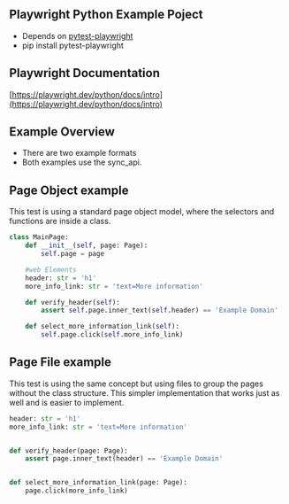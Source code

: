 ## Playwright Python Example Poject
- Depends on [pytest-playwright](https://github.com/microsoft/playwright-pytest) 
- pip install pytest-playwright

## Playwright Documentation

[https://playwright.dev/python/docs/intro](https://playwright.dev/python/docs/intro)


## Example Overview
- There are two example formats
- Both examples use the sync_api.

## Page Object example
This test is using a standard page object model, where the selectors 
and functions are inside a class.

```python
class MainPage:
    def __init__(self, page: Page):
        self.page = page

    #web Elements
    header: str = 'h1'
    more_info_link: str = 'text=More information'

    def verify_header(self):
        assert self.page.inner_text(self.header) == 'Example Domain'

    def select_more_information_link(self):
        self.page.click(self.more_info_link)
```

## Page File example
This test is using the same concept but using files to group the pages without the class structure.
This simpler implementation that works just as well and is easier to implement.

```python
header: str = 'h1'
more_info_link: str = 'text=More information'


def verify_header(page: Page):
    assert page.inner_text(header) == 'Example Domain'


def select_more_information_link(page: Page):
    page.click(more_info_link)
```